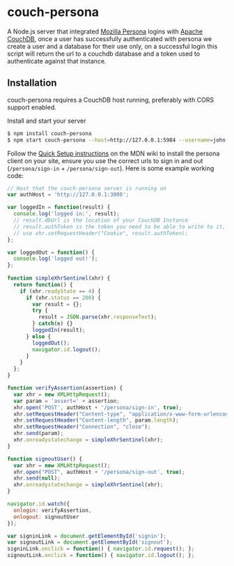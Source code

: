 couch-persona
==================================================

A Node.js server that integrated [Mozilla Persona](https://login.persona.org/) logins with [Apache CouchDB](http://couchdb.apache.org/), once a user has successfully authenticated with persona we create a user and a database for their use only, on a successful login this script will return the url to a couchdb database and a token used to authenticate against that instance.

Installation
----------

couch-persona requires a CouchDB host running, preferably with CORS support enabled.

Install and start your server

```bash
$ npm install couch-persona
$ npm start couch-persona --host=http://127.0.0.1:5984 --username=john --password=doe
````

Follow the [Quick Setup instructions](https://developer.mozilla.org/en-US/docs/Mozilla/Persona/Quick_Setup) on the MDN wiki to install the persona client on your site, ensure you use the correct urls to sign in and out (`/persona/sign-in` + `/persona/sign-out`). Here is some example working code:

```javascript
// Host that the couch-persona server is running on
var authHost = 'http://127.0.0.1:3000';

var loggedIn = function(result) { 
  console.log('logged in:', result);
  // result.dbUrl is the location of your CouchDB Instance
  // result.authToken is the token you need to be able to write to it, 
  // use xhr.setRequestHeader("Cookie", result.authToken);
};

var loggedOut = function() { 
  console.log('logged out!');
};
  
function simpleXhrSentinel(xhr) {
  return function() {
    if (xhr.readyState == 4) {
      if (xhr.status == 200) {
        var result = {};
        try { 
          result = JSON.parse(xhr.responseText);
        } catch(e) {}
        loggedIn(result);
      } else {
        loggedOut();
        navigator.id.logout();
      } 
    } 
  };
}

function verifyAssertion(assertion) {
  var xhr = new XMLHttpRequest();
  var param = 'assert=' + assertion;
  xhr.open('POST', authHost + '/persona/sign-in', true);
  xhr.setRequestHeader("Content-type", "application/x-www-form-urlencoded");
  xhr.setRequestHeader("Content-length", param.length);
  xhr.setRequestHeader("Connection", "close");
  xhr.send(param);
  xhr.onreadystatechange = simpleXhrSentinel(xhr); 
}

function signoutUser() {
  var xhr = new XMLHttpRequest();
  xhr.open("POST", authHost + '/persona/sign-out', true);
  xhr.send(null);
  xhr.onreadystatechange = simpleXhrSentinel(xhr); 
}

navigator.id.watch({
  onlogin: verifyAssertion,
  onlogout: signoutUser 
});

var signinLink = document.getElementById('signin');
var signoutLink = document.getElementById('signout');
signinLink.onclick = function() { navigator.id.request(); };
signoutLink.onclick = function() { navigator.id.logout(); };
```

